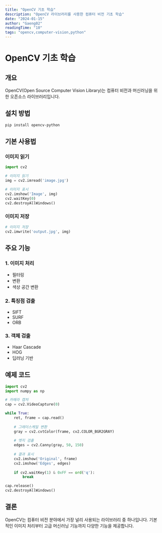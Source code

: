 ```yaml
---
title: "OpenCV 기초 학습"
description: "OpenCV 라이브러리를 사용한 컴퓨터 비전 기초 학습"
date: "2024-01-15"
author: "Gaeng02"
readingTime: "10"
tags: "opencv,computer-vision,python"
---
```


# OpenCV 기초 학습

## 개요

OpenCV(Open Source Computer Vision Library)는 컴퓨터 비전과 머신러닝을 위한 오픈소스 라이브러리입니다.

## 설치 방법

```bash
pip install opencv-python
```

## 기본 사용법

### 이미지 읽기

```python
import cv2

# 이미지 읽기
img = cv2.imread('image.jpg')

# 이미지 표시
cv2.imshow('Image', img)
cv2.waitKey(0)
cv2.destroyAllWindows()
```

### 이미지 저장

```python
# 이미지 저장
cv2.imwrite('output.jpg', img)
```

## 주요 기능

### 1. 이미지 처리
- 필터링
- 변환
- 색상 공간 변환

### 2. 특징점 검출
- SIFT
- SURF
- ORB

### 3. 객체 검출
- Haar Cascade
- HOG
- 딥러닝 기반

## 예제 코드

```python
import cv2
import numpy as np

# 카메라 캡처
cap = cv2.VideoCapture(0)

while True:
    ret, frame = cap.read()
    
    # 그레이스케일 변환
    gray = cv2.cvtColor(frame, cv2.COLOR_BGR2GRAY)
    
    # 엣지 검출
    edges = cv2.Canny(gray, 50, 150)
    
    # 결과 표시
    cv2.imshow('Original', frame)
    cv2.imshow('Edges', edges)
    
    if cv2.waitKey(1) & 0xFF == ord('q'):
        break

cap.release()
cv2.destroyAllWindows()
```

## 결론

OpenCV는 컴퓨터 비전 분야에서 가장 널리 사용되는 라이브러리 중 하나입니다. 기본적인 이미지 처리부터 고급 머신러닝 기능까지 다양한 기능을 제공합니다.
